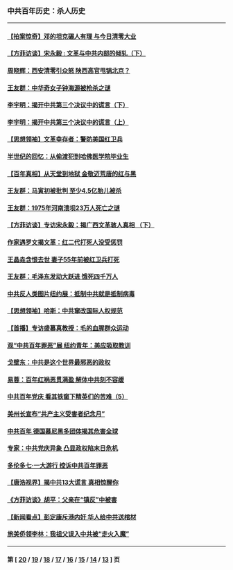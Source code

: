 ### 中共百年历史：杀人历史
---
#### [【拍案惊奇】邓的坦克碾人有理 与今日清零大业](../../pages/nf1176106/n13729574.md?08010430) 
#### [【方菲访谈】宋永毅 : 文革与中共内部的倾轧（下）](../../pages/nf1176106/n13486836.md?08010430) 
#### [周晓辉：西安清零引众怒 陕西高官甩锅北京？](../../pages/nf1176106/n13484627.md?08010430) 
#### [王友群：中华奇女子钟海源被枪杀之谜](../../pages/nf1176106/n13430555.md?08010430) 
#### [李宇明：揭开中共第三个决议中的谎言（下）](../../pages/nf1176106/n13389389.md?08010430) 
#### [李宇明：揭开中共第三个决议中的谎言（上）](../../pages/nf1176106/n13388697.md?08010430) 
#### [【思想领袖】文革幸存者：警防美国红卫兵](../../pages/nf1176106/n13339289.md?08010430) 
#### [半世纪的回忆：从偷渡犯到哈佛医学院毕业生](../../pages/nf1176106/n13345328.md?08010430) 
#### [【百年真相】从天堂到地狱 金敬迈荒唐的红与黑](../../pages/nf1176106/n13336995.md?08010430) 
#### [王友群：马寅初被批判 至少4.5亿胎儿被杀](../../pages/nf1176106/n13260313.md?08010430) 
#### [王友群：1975年河南溃坝23万人死亡之谜](../../pages/nf1176106/n13231576.md?08010430) 
#### [【方菲访谈】专访宋永毅：揭广西文革骇人真相 （下）](../../pages/nf1176106/n13209074.md?08010430) 
#### [作家遇罗文揭文革：红二代打死人没受惩罚](../../pages/nf1176106/n13205254.md?08010430) 
#### [王晶垚含恨去世 妻子55年前被红卫兵打死](../../pages/nf1176106/n13203590.md?08010430) 
#### [王友群：毛泽东发动大跃进 饿死四千万人](../../pages/nf1176106/n13177158.md?08010430) 
#### [中共反人类图片纽约展：抵制中共就是抵制病毒](../../pages/nf1176106/n13115371.md?08010430) 
#### [【思想领袖】哈斯：中共窜改国际人权规范](../../pages/nf1176106/n13053647.md?08010430) 
#### [【首播】专访盛慕真教授：毛的血腥群众运动](../../pages/nf1176106/n13091782.md?08010430) 
#### [观“中共百年罪恶”展 纽约青年：美应吸取教训](../../pages/nf1176106/n13085246.md?08010430) 
#### [戈壁东：中共是这个世界最邪恶的政权](../../pages/nf1176106/n13085641.md?08010430) 
#### [易蓉：百年红祸恶贯满盈 解体中共刻不容缓](../../pages/nf1176106/n13084455.md?08010430) 
#### [中共百年党庆 看其铁窗下精英们的苦难（5）](../../pages/nf1176106/n13076766.md?08010430) 
#### [美州长宣布“共产主义受害者纪念月”](../../pages/nf1176106/n13074024.md?08010430) 
#### [中共百年 德国慕尼黑多团体揭其危害全球](../../pages/nf1176106/n13068873.md?08010430) 
#### [专家：中共党庆异象 凸显政权陷末日危机](../../pages/nf1176106/n13067084.md?08010430) 
#### [多伦多七·一大游行 控诉中共百年罪恶](../../pages/nf1176106/n13062043.md?08010430) 
#### [【唐浩视界】揭中共13大谎言 真相惊醒你](../../pages/nf1176106/n13065208.md?08010430) 
#### [《方菲访谈》胡平：父亲在“镇反”中被害](../../pages/nf1176106/n13064114.md?08010430) 
#### [【新闻看点】彭定康斥港内奸 华人给中共送棺材](../../pages/nf1176106/n13064230.md?08010430) 
#### [旅美侨领李林：我祖父误入中共被“走火入魔”](../../pages/nf1176106/n13062777.md?08010430) 

---
#### 第 [ [20](./20.md?08010430) / [19](./19.md?08010430) / [18](./18.md?08010430) / [17](./17.md?08010430) / [16](./16.md?08010430) / [15](./15.md?08010430) / [14](./14.md?08010430) / [13](./13.md?08010430) ] 页
